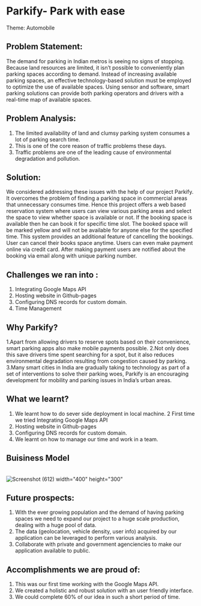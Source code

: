 
# Parkify- Park with ease

Theme: Automobile

## Problem Statement:
The demand for parking in Indian metros is seeing no signs of stopping. Because land resources are limited, it isn’t possible to conveniently plan parking spaces according to demand. Instead of increasing available parking spaces, an effective technology-based solution must be employed to optimize the use of available spaces. Using sensor and software, smart parking solutions can provide both parking operators and drivers with a real-time map of available spaces.

## Problem Analysis:
1. The limited availability of land and clumsy parking system consumes a lot of parking search time.
2. This is one of the core reason of traffic problems these days. 
3. Traffic problems are one of the leading cause of environmental degradation and pollution.

## Solution: 
We considered addressing these issues with the help of our project Parkify.
It overcomes the problem of finding a parking space in commercial areas that unnecessary consumes time. Hence this project offers a web based reservation system where users can view various parking areas and select the space to view whether space is available or not. If the booking space is available then he can book it for specific time slot. The booked space will be marked yellow and will not be available for anyone else for the specified time. This system provides an additional feature of cancelling the bookings. User can cancel their books space anytime. Users can even make payment online via credit card. After making payment users are notified about the booking via email along with unique parking number.

## Challenges we ran into :
1. Integrating Google Maps API
2. Hosting website in Github-pages
3. Configuring DNS records for custom domain.
4. Time Management


## Why Parkify?
1.Apart from allowing drivers to reserve spots based on their convenience, smart parking apps also make mobile payments possible. 
2.Not only does this save drivers time spent searching for a spot, but it also reduces environmental degradation resulting from congestion caused by parking. 
3.Many smart cities in India are gradually taking to technology as part of a set of interventions to solve their parking woes, Parkify is an encouraging development for mobility and parking issues in India’s urban areas.

## What we learnt?
1. We learnt how to do sever side deployment in local machine. 
2  First time we tried Integrating Google Maps API
3. Hosting website in Github-pages 
4. Configuring DNS records for custom domain.
5. We learnt on how to manage our time and work in a team.

## Buisiness Model
<br>![Screenshot (612)]() width="400" height="300" <br>
## Future prospects:
1. With the ever growing population and the demand of having parking spaces we need to expand our project to a huge scale production, dealing with a huge pool of data.
2. The data (geolocation, vehicle density, user info) acquired by our application can be leveraged to perform various analysis.
3. Collaborate with private and government agenciencies to make our application available to public.


## Accomplishments we are proud of:
1. This was our first time working with the Google Maps API.
2. We created a holistic and robust solution with an user friendly interface.
3. We could complete 60% of our idea in such a short period of time.

